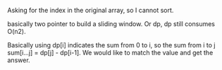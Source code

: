 
Asking for the index in the original array, so I cannot sort.

basically two pointer to build a sliding window. Or dp, dp still consumes O(n2).

Basically using dp[i] indicates the sum from 0 to i, so the sum from i to j sum[i...j] = dp[j] - dp[i-1]. We would like to match the value and get the answer.

